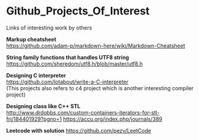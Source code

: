 # Github_Projects_Of_Interest
Links of interesting work by others

**Markup cheatsheet**<br>
https://github.com/adam-p/markdown-here/wiki/Markdown-Cheatsheet

**String family functions that handles UTF8 string**<br>
https://github.com/sheredom/utf8.h/blob/master/utf8.h

**Designing C interpreter** <br>
https://github.com/lotabout/write-a-C-interpreter <br>
(This projects also refers to c4 project which is another interesting compiler project)

**Designing class like C++ STL** <br>
http://www.drdobbs.com/custom-containers-iterators-for-stl-fri/184401929?pgno=1
https://accu.org/index.php/journals/389

**Leetcode with solution**
https://github.com/pezy/LeetCode
